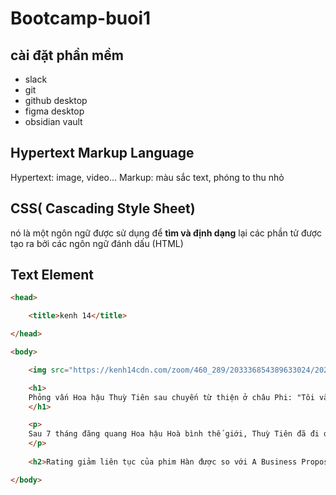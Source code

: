 # Bootcamp-buoi1
## cài đặt phần mềm
- slack
- git
- github desktop
- figma desktop
- obsidian vault
## Hypertext Markup Language
Hypertext: image, video...
Markup: màu sắc text, phóng to thu nhỏ
## CSS( Cascading Style Sheet)
nó là một ngôn ngữ được sử dụng để **tìm và định dạng** lại các phần tử được tạo ra bởi các ngôn ngữ đánh dấu (HTML)
## Text Element
```html
<head>

    <title>kenh 14</title>

</head>

<body>

    <img src="https://kenh14cdn.com/zoom/460_289/203336854389633024/2022/7/24/photo1658681191055-16586811913482120619873.jpg"/>

    <h1>
    Phỏng vấn Hoa hậu Thuỳ Tiên sau chuyến từ thiện ở châu Phi: "Tôi và anh Quang Linh chỉ là bạn"
    </h1>

    <p>
    Sau 7 tháng đăng quang Hoa hậu Hoà bình thế giới, Thuỳ Tiên đã đi đến nhiều quốc gia để lan tỏa năng lượng tích cực cũng như giúp đỡ những người có hoàn cảnh khó khăn.
    </p>
    
    <h2>Rating giảm liên tục của phim Hàn được so với A Business Proposal, quá tiếc cho dàn diễn viên đẹp</h2>

</body>
```
